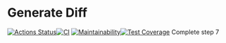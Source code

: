 # Generate Diff
[![Actions Status](https://github.com/ArkadiyKonstantinov/frontend-project-lvl2/workflows/hexlet-check/badge.svg)](https://github.com/ArkadiyKonstantinov/frontend-project-lvl2/actions)[![CI](https://github.com/ArkadiyKonstantinov/frontend-project-lvl2/actions/workflows/ci.yml/badge.svg)](https://github.com/ArkadiyKonstantinov/frontend-project-lvl2/actions/workflows/ci.yml)
[![Maintainability](https://api.codeclimate.com/v1/badges/9632acbe5a72977fe3ff/maintainability)](https://codeclimate.com/github/ArkadiyKonstantinov/frontend-project-lvl2/maintainability)[![Test Coverage](https://api.codeclimate.com/v1/badges/9632acbe5a72977fe3ff/test_coverage)](https://codeclimate.com/github/ArkadiyKonstantinov/frontend-project-lvl2/test_coverage)
Complete step 7

